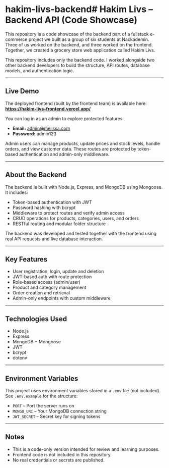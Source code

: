 # hakim-livs-backend# Hakim Livs – Backend API (Code Showcase)

This repository is a code showcase of the backend part of a fullstack e-commerce project we built as a group of six students at Nackademin.  
Three of us worked on the backend, and three worked on the frontend. Together, we created a grocery store web application called Hakim Livs.

This repository includes only the backend code. I worked alongside two other backend developers to build the structure, API routes, database models, and authentication logic.

---

## Live Demo

The deployed frontend (built by the frontend team) is available here:  
**https://hakim-livs-frontend.vercel.app/**

You can log in as an admin to explore protected features:

- **Email:** admin@melissa.com  
- **Password:** admin123

Admin users can manage products, update prices and stock levels, handle orders, and view customer data. These routes are protected by token-based authentication and admin-only middleware.

---

## About the Backend

The backend is built with Node.js, Express, and MongoDB using Mongoose.  
It includes:

- Token-based authentication with JWT
- Password hashing with bcrypt
- Middleware to protect routes and verify admin access
- CRUD operations for products, categories, users, and orders
- RESTful routing and modular folder structure

The backend was developed and tested together with the frontend using real API requests and live database interaction.

---

## Key Features

- User registration, login, update and deletion
- JWT-based auth with route protection
- Role-based access (admin/user)
- Product and category management
- Order creation and retrieval
- Admin-only endpoints with custom middleware

---

## Technologies Used

- Node.js
- Express
- MongoDB + Mongoose
- JWT
- bcrypt
- dotenv

---

## Environment Variables

This project uses environment variables stored in a `.env` file (not included).  
See `.env.example` for the structure:

- `PORT` – Port the server runs on
- `MONGO_URI` – Your MongoDB connection string
- `JWT_SECRET` – Secret key for signing tokens

---

## Notes

- This is a code-only version intended for review and learning purposes.
- Frontend code is not included in this repository.
- No real credentials or secrets are published.
